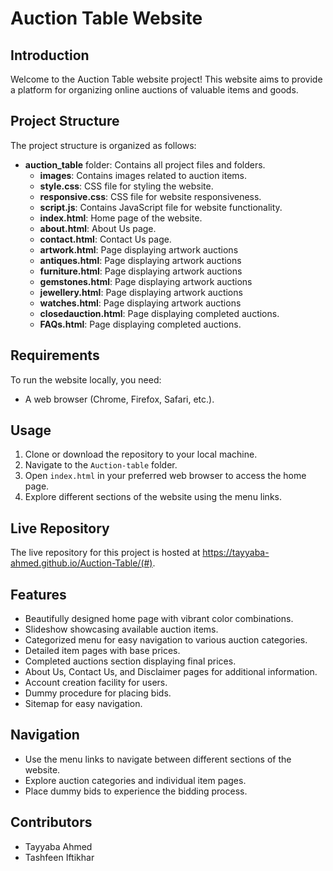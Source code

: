 # Auction Table Website 

## Introduction
Welcome to the Auction Table website project! This website aims to provide a platform for organizing online auctions of valuable items and goods.

## Project Structure
The project structure is organized as follows:

- **auction_table** folder: Contains all project files and folders.
  - **images**: Contains images related to auction items.
  - **style.css**: CSS file for styling the website.
  - **responsive.css**: CSS file for website responsiveness.
  - **script.js**: Contains JavaScript file for website functionality.
  - **index.html**: Home page of the website.
  - **about.html**: About Us page.
  - **contact.html**: Contact Us page.
  - **artwork.html**: Page displaying artwork auctions
  - **antiques.html**: Page displaying artwork auctions
  - **furniture.html**: Page displaying artwork auctions
  - **gemstones.html**: Page displaying artwork auctions
  - **jewellery.html**: Page displaying artwork auctions
  - **watches.html**: Page displaying artwork auctions
  - **closedauction.html**: Page displaying completed auctions.
  - **FAQs.html**: Page displaying completed auctions.

## Requirements
To run the website locally, you need:
- A web browser (Chrome, Firefox, Safari, etc.).

## Usage
1. Clone or download the repository to your local machine.
2. Navigate to the `Auction-table` folder.
3. Open `index.html` in your preferred web browser to access the home page.
4. Explore different sections of the website using the menu links.

## Live Repository
The live repository for this project is hosted at https://tayyaba-ahmed.github.io/Auction-Table/(#).

## Features
- Beautifully designed home page with vibrant color combinations.
- Slideshow showcasing available auction items.
- Categorized menu for easy navigation to various auction categories.
- Detailed item pages with base prices.
- Completed auctions section displaying final prices.
- About Us, Contact Us, and Disclaimer pages for additional information.
- Account creation facility for users.
- Dummy procedure for placing bids.
- Sitemap for easy navigation.

## Navigation
- Use the menu links to navigate between different sections of the website.
- Explore auction categories and individual item pages.
- Place dummy bids to experience the bidding process.

## Contributors
- Tayyaba Ahmed
- Tashfeen Iftikhar
